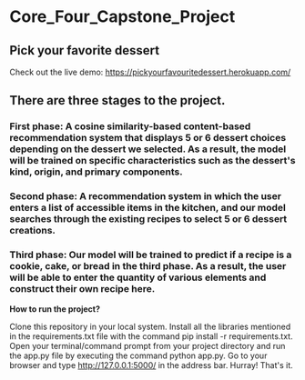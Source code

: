 # Core_Four_Capstone_Project

## Pick your favorite dessert

Check out the live demo: https://pickyourfavouritedessert.herokuapp.com/

## There are three stages to the project.

### First phase: A cosine similarity-based content-based recommendation system that displays 5 or 6 dessert choices depending on the dessert we selected. As a result, the model will be trained on specific characteristics such as the dessert's kind, origin, and primary components.

### Second phase: A recommendation system in which the user enters a list of accessible items in the kitchen, and our model searches through the existing recipes to select 5 or 6 dessert creations.

### Third phase: Our model will be trained to predict if a recipe is a cookie, cake, or bread in the third phase. As a result, the user will be able to enter the quantity of various elements and construct their own recipe here.

**How to run the project?**

Clone this repository in your local system.
Install all the libraries mentioned in the requirements.txt file with the command pip install -r requirements.txt.
Open your terminal/command prompt from your project directory and run the app.py file by executing the command python app.py.
Go to your browser and type http://127.0.0.1:5000/ in the address bar.
Hurray! That's it.
